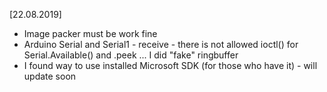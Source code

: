 [22.08.2019]
* Image packer must be work fine
* Arduino Serial and Serial1 - receive - there is not allowed ioctl() for Serial.Available() and .peek ... I did "fake" ringbuffer
* I found way to use installed Microsoft SDK (for those who have it) - will update soon
